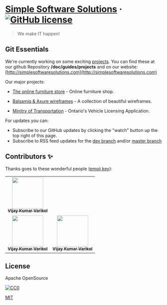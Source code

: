 # [Simple Software Solutions](http://simplesoftwaresolutions.com) &middot; [![GitHub license](https://img.shields.io/badge/license-MIT-blue.svg)](https://github.com/facebook/react/blob/master/LICENSE)

> We make IT happen!

## Git Essentials

We're currently working on some exciting [projects](https://github.com/Simple-Software-Solutions-Inc/BooksOnline-CSAC45). You can find these at our github Repository **<repos>/doc/guides/projects** and on our website: [http://simplesoftwaresolutions.com](http://simplesoftwaresolutions.com)

Our major projects:

- [The online furniture store](https://ikea.com) - Online furniture shop.

- [Balsamiq & Axure wireframes](http://www.alohaeditor.org/guides/) - A collection of beautiful wireframes.

- [Minitry of Transportation](https://drivetest.ca) - Ontario's Vehicle Licensing Application.

For updates you can:

- Subscribe to our GitHub updates by clicking the "watch" button up the top right of this page.
- Subscribe to RSS feed updates for the [dev branch](https://github.com/Simple-Software-Solutions-Inc) and/or [master branch](https://github.com/Simple-Software-Solutions-Inc)

## Contributors ✨

Thanks goes to these wonderful people ([emoji key](https://allcontributors.org/docs/en/emoji-key)):

<table>
  <tr>
    <td align="center"><a href="https://simplesoftware.com">
      <img src="https://media-private.canva.com/bwx50/MAEeR4bwx50/1/tl.jpg?X-Amz-Algorithm=AWS4-HMAC-SHA256&X-Amz-Credential=AKIAJWF6QO3UH4PAAJ6Q%2F20210603%2Fus-east-1%2Fs3%2Faws4_request&X-Amz-Date=20210603T173559Z&X-Amz-Expires=93289&X-Amz-Signature=3e508d2fe7e4dab14ef9ec2bf04e6a8b22d67f9abc61528f27eba26c6a25c298&X-Amz-SignedHeaders=host&response-expires=Fri%2C%2004%20Jun%202021%2019%3A30%3A48%20GMT" width="100px;" alt=""/><br /><sub><b>Vijay Kumar Varikol</b></sub></a><br />
   </td>
  </tr>
    <tr>
    <td align="center"><a href="https://simplesoftware.com">
      <img src="https://media-private.canva.com/bwx50/MAEeR4bwx50/1/tl.jpg?X-Amz-Algorithm=AWS4-HMAC-SHA256&X-Amz-Credential=AKIAJWF6QO3UH4PAAJ6Q%2F20210603%2Fus-east-1%2Fs3%2Faws4_request&X-Amz-Date=20210603T173559Z&X-Amz-Expires=93289&X-Amz-Signature=3e508d2fe7e4dab14ef9ec2bf04e6a8b22d67f9abc61528f27eba26c6a25c298&X-Amz-SignedHeaders=host&response-expires=Fri%2C%2004%20Jun%202021%2019%3A30%3A48%20GMT" width="100px;" alt=""/><br /><sub><b>Vijay Kumar Varikol</b></sub></a><br />
   </td>
   <td align="center"><a href="https://simplesoftware.com">
      <img src="https://media-private.canva.com/bwx50/MAEeR4bwx50/1/tl.jpg?X-Amz-Algorithm=AWS4-HMAC-SHA256&X-Amz-Credential=AKIAJWF6QO3UH4PAAJ6Q%2F20210603%2Fus-east-1%2Fs3%2Faws4_request&X-Amz-Date=20210603T173559Z&X-Amz-Expires=93289&X-Amz-Signature=3e508d2fe7e4dab14ef9ec2bf04e6a8b22d67f9abc61528f27eba26c6a25c298&X-Amz-SignedHeaders=host&response-expires=Fri%2C%2004%20Jun%202021%2019%3A30%3A48%20GMT" width="100px;" alt=""/><br /><sub><b>Vijay Kumar Varikol</b></sub></a><br />
   </td>
  </tr>
</table>
  
## License
Apache OpenSource

[![CC0](https://upload.wikimedia.org/wikipedia/commons/thumb/7/7e/Apache_Feather_Logo.svg/136px-Apache_Feather_Logo.svg.png?uselang=fr)](https://github.com/Simple-Software-Solutions-Inc)

[MIT](https://choosealicense.com/licenses/mit/)
